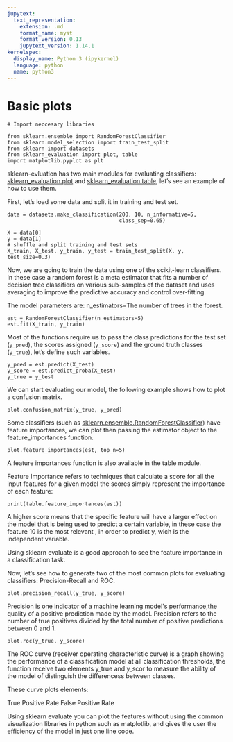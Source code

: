 ```yaml
---
jupytext:
  text_representation:
    extension: .md
    format_name: myst
    format_version: 0.13
    jupytext_version: 1.14.1
kernelspec:
  display_name: Python 3 (ipykernel)
  language: python
  name: python3
---
```


# Basic plots

```{code-cell} ipython3
# Import neccesary libraries

from sklearn.ensemble import RandomForestClassifier
from sklearn.model_selection import train_test_split
from sklearn import datasets
from sklearn_evaluation import plot, table
import matplotlib.pyplot as plt
```

sklearn-evluation has two main modules for evaluating classifiers: [sklearn_evaluation.plot](../api/plot.rst) and [sklearn_evaluation.table](../api/table.rst), let’s see an example of how to use them.

First, let’s load some data and split it in training and test set.

```{code-cell} ipython3
data = datasets.make_classification(200, 10, n_informative=5,
                                    class_sep=0.65)
```

```{code-cell} ipython3
X = data[0]
y = data[1]
# shuffle and split training and test sets
X_train, X_test, y_train, y_test = train_test_split(X, y, test_size=0.3)
```

Now, we are going to train the data using one of the scikit-learn classifiers.
In these case a random forest is a meta estimator that fits a number of decision tree classifiers on various sub-samples of the dataset and uses averaging to improve the predictive accuracy and control over-fitting.

The model parameters are:
n_estimators=The number of trees in the forest.




```{code-cell} ipython3
est = RandomForestClassifier(n_estimators=5)
est.fit(X_train, y_train)
```

Most of the functions require us to pass the class predictions for the test set (``y_pred``), the scores assigned (``y_score``) and the ground truth classes (``y_true``), let’s define such variables.

```{code-cell} ipython3
y_pred = est.predict(X_test)
y_score = est.predict_proba(X_test)
y_true = y_test
```

We can start evaluating our model, the following example shows how to plot a confusion matrix.

```{code-cell} ipython3
plot.confusion_matrix(y_true, y_pred)
```

Some classifiers (such as [sklearn.ensemble.RandomForestClassifier](https://scikit-learn.org/stable/modules/generated/sklearn.ensemble.RandomForestClassifier.html)) have feature importances, we can plot then passing the estimator object to the feature_importances function.

```{code-cell} ipython3
plot.feature_importances(est, top_n=5)
```

A feature importances function is also available in the table module.

Feature Importance refers to techniques that calculate a score for all the input features for a given model the scores simply represent the importance  of each feature:




```{code-cell} ipython3
print(table.feature_importances(est))
```

A higher score means that the specific feature will have a larger effect on the model that is being used to predict a certain variable, in these case the feature 10 is the most relevant , in order to predict y, wich is the independent variable.

Using sklearn evaluate is a good approach to see the feature importance in a classification task.

Now, let’s see how to generate two of the most common plots for evaluating classifiers: Precision-Recall and ROC.

```{code-cell} ipython3
plot.precision_recall(y_true, y_score)
```

Precision is one indicator of a machine learning model's performance,the quality of a positive prediction made by the model. 
Precision refers to the number of true positives divided by the total number of positive predictions between 0 and 1.


```{code-cell} ipython3
plot.roc(y_true, y_score)
```

The ROC curve (receiver operating characteristic curve) is a graph showing the performance of a classification model at all classification thresholds, the function receive two elements y_true and y_scor to measure the ability of the model of distinguish the differencess between classes.

These curve plots elements:

True Positive Rate
False Positive Rate

Using  sklearn evaluate you can plot the features without using the common visualization libraries in python such as matplotlib, and gives the user the efficiency of the model in just one line code.

